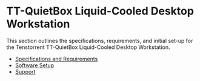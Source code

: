 # TT-QuietBox Liquid-Cooled Desktop Workstation

This section outlines the specifications, requirements, and initial set-up for the Tenstorrent TT-QuietBox Liquid-Cooled Desktop Workstation.

- [Specifications and Requirements](./specifications.md)
- [Software Setup](../../../syseng/softwaresetup.md)
- [Support](./support.md)

